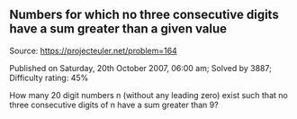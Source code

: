 Numbers for which no three consecutive digits have a sum greater than a given value
-----------------------------------------------------------------------------------

Source: https://projecteuler.net/problem=164

Published on Saturday, 20th October 2007, 06:00 am; Solved by 3887;
Difficulty rating: 45%

How many 20 digit numbers n (without any leading zero) exist such that
no three consecutive digits of n have a sum greater than 9?

